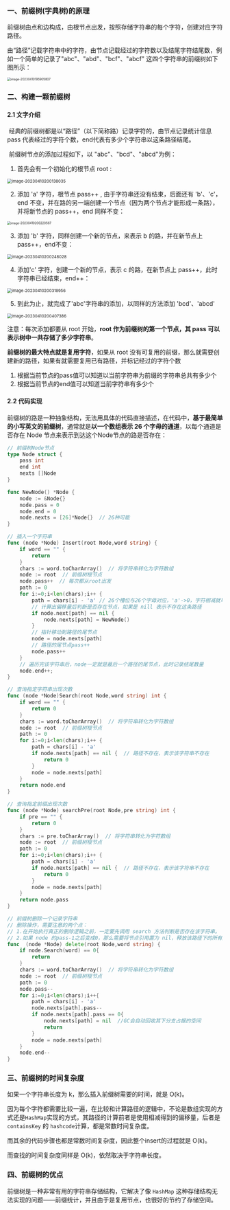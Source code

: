 ### 一、前缀树(字典树)的原理

​	前缀树由点和边构成，由根节点出发，按照存储字符串的每个字符，创建对应字符路径。

​	由“路径”记载字符串中的字符，由节点记载经过的字符数以及结尾字符结尾数，例如一个简单的记录了"abc"、"abd"、"bcf"、"abcf" 这四个字符串的前缀树如下图所示：

<img src="14.前缀树.assets/image-20230410195905807-16811279664421.png" alt="image-20230410195905807" style="zoom:50%;" />

### 二、构建一颗前缀树

#### 2.1 文字介绍

​	经典的前缀树都是以“路径”（以下简称路）记录字符的，由节点记录统计信息 pass 代表经过的字符个数，end代表有多少个字符串以这条路径结尾。

​	前缀树节点的添加过程如下，以 "abc"、"bcd"、"abcd"为例：

1. 首先会有一个初始化的根节点 root :

<img src="14.前缀树.assets/image-20230410200138035.png" alt="image-20230410200138035" style="zoom: 67%;" />

2. 添加 'a' 字符，根节点 pass++ , 由于字符串还没有结束，后面还有 'b'、'c'，end 不变，并在路的另一端创建一个节点（因为两个节点才能形成一条路），并将新节点的 pass++，end 同样不变：

<img src="14.前缀树.assets/image-20230410200220587.png" alt="image-20230410200220587" style="zoom:50%;" />

3. 添加 'b' 字符，同样创建一个新的节点，来表示 b 的路，并在新节点上 pass++，end不变：

<img src="14.前缀树.assets/image-20230410200248028.png" alt="image-20230410200248028" style="zoom: 67%;" />

4. 添加'c' 字符，创建一个新的节点，表示 c 的路，在新节点上 pass++，此时字符串已经结束，end++：

<img src="14.前缀树.assets/image-20230410200318956.png" alt="image-20230410200318956" style="zoom:67%;" />

5. 到此为止，就完成了'abc'字符串的添加，以同样的方法添加 'bcd'、'abcd'

<img src="14.前缀树.assets/image-20230410200407386.png" alt="image-20230410200407386" style="zoom: 67%;" />

注意：每次添加都要从 root 开始，**root 作为前缀树的第一个节点，其 pass 可以表示树中一共存储了多少字符串**。

**前缀树的最大特点就是复用字符**，如果从 root 没有可复用的前缀，那么就需要创建新的路径，如果有就需要复用已有路径，并标记经过的字符个数

1. 根据当前节点的pass值可以知道以当前字符串为前缀的字符串总共有多少个
2. 根据当前节点的end值可以知道当前字符串有多少个

#### 2.2 代码实现

​	前缀树的路是一种抽象结构，无法用具体的代码直接描述，在代码中，**基于最简单的小写英文的前缀树**，通常就是**以一个数组表示 26 个字母的通道**，以每个通道是否存在 Node 节点来表示到达这个Node节点的路是否存在：

```go
// 前缀树Node节点
type Node struct {
    pass int
    end int
    nexts []Node
}

func NewNode() *Node {
    node := &Node{}
    node.pass = 0
    node.end = 0
    node.nexts = [26]*Node{}  // 26种可能
}

// 插入一个字符串
func (node *Node) Insert(root Node,word string) {
    if word == "" {
        return
    }
    chars := word.toCharArray()  // 将字符串转化为字符数组
    node := root  // 前缀树根节点
    node.pass++  // 每次都从root出发
    path := 0
    for i:=0;i<len(chars);i++ {
        path = chars[i] - 'a' // 26个槽位与26个字母对应，'a'->0，字符相减就可以获得路径的偏移量
        // 计算出偏移量后判断是否存在节点，如果是 nill 表示不存在这条路径
        if node.next[path] == nil {
            node.nexts[path] = NewNode()
        }
        // 指针移动到路径的尾节点
        node = node.nexts[path]
        // 路径的尾节点pass++
        node.pass++
    }
    // 遍历完该字符串后，node一定就是最后一个路径的尾节点，此时记录结尾数量
    node.end++;
}

// 查询指定字符串出现次数
func (node *Node)Search(root Node,word string) int {
    if word == "" {
        return 0
    }
    chars := word.toCharArray()  // 将字符串转化为字符数组
    node := root  // 前缀树根节点
    path := 0
    for i:=0;i<len(chars);i++ {
        path = chars[i] - 'a'
        if node.nexts[path] == nil {  // 路径不存在，表示该字符串不存在
            return 0
        }
        node = node.nexts[path]
    }
    return node.end
}

// 查询指定前缀出现次数
func (node *Node) searchPre(root Node,pre string) int {
    if pre == "" {
        return 0
    }
    chars := pre.toCharArray()  // 将字符串转化为字符数组
    node := root  // 前缀树根节点
    path := 0
    for i:=0;i<len(chars);i++ {
        path = chars[i] - 'a'
        if node.nexts[path] == nil {  // 路径不存在，表示该字符串不存在
            return 0
        }
        node = node.nexts[path]
    }
    return node.pass
}

// 前缀树删除一个记录字符串
// 删除操作，需要注意的两个点：
// 1.在开始执行真正的删除逻辑之前，一定要先调用 search 方法判断是否存在该字符串。
// 2.如果 node 的pass-1之后变成0，那么需要将节点引用置为 nil，释放该路径下的所有分支空间，同时也契合 insert、search等逻辑中 判断路径是否存在的方式。
func  (node *Node) delete(root Node,word string) {
    if node.Search(word) == 0{
        return
    }
    chars := word.toCharArray()  // 将字符串转化为字符数组
    node := root  // 前缀树根节点
    path := 0
    node.pass-- 
    for i:=0;i<len(chars);i++{
        path = chars[i] - 'a'
        node.nexts[path].pass--
        if node.nexts[path].pass == 0{
            node.nexts[path] = nil  //GC会自动回收其下分支占据的空间
            return
        }
        node = node.nexts[path]
    }
    node.end--
}
```



### 三、前缀树的时间复杂度

如果一个字符串长度为 k，那么插入前缀树需要的时间，就是 O(k)。

因为每个字符都需要比较一遍，在比较和计算路径的逻辑中，不论是数组实现的方式还是`HashMap`实现的方式，其路径的计算前者是使用相减得到的偏移量，后者是 `containsKey` 的 `hashcode`计算，都是常数时间复杂度。

而其余的代码步骤也都是常数时间复杂度，因此整个insert的过程就是 O(k)。

而查找的时间复杂度同样是 O(k)，依然取决于字符串长度。

### 四、前缀树的优点

前缀树是一种非常有用的字符串存储结构，它解决了像 `HashMap` 这种存储结构无法实现的问题——前缀统计，并且由于是复用节点，也很好的节约了存储空间。